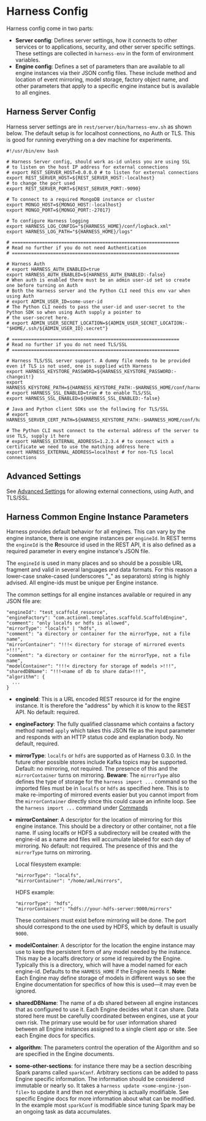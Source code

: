 # Harness Config

Harness config come in two parts:

 - **Server config**: Defines server settings, how it connects to other services or to applications, security, and other server specific settings. These settings are collected in `harness-env` in the form of environment variables.
 - **Engine config**: Defines a set of parameters than are available to all engine instances via their JSON config files. These include method and location of event mirroring, model storage, factory object name, and other parameters that apply to a specific engine instance but is available to all engines. 

## Harness Server Config

Harness server settings are in `rest/server/bin/harness-env.sh` as shown below. The default setup is for localhost connections, no Auth or TLS. This is good for running everything on a dev machine for experiments.

```
#!/usr/bin/env bash

# Harness Server config, should work as-id unless you are using SSL
# to listen on the host IP address for external connections
# export REST_SERVER_HOST=0.0.0.0 # to listen for external connections
export REST_SERVER_HOST=${REST_SERVER_HOST:-localhost}
# to change the port used
export REST_SERVER_PORT=${REST_SERVER_PORT:-9090}

# To connect to a required MongoDB instance or cluster
export MONGO_HOST=${MONGO_HOST:-localhost}
export MONGO_PORT=${MONGO_PORT:-27017}

# To configure Harness logging
export HARNESS_LOG_CONFIG="${HARNESS_HOME}/conf/logback.xml"
export HARNESS_LOG_PATH="${HARNESS_HOME}/logs"

# =============================================================
# Read no further if you do not need Authentication
# =============================================================

# Harness Auth
# export HARNESS_AUTH_ENABLED=true
export HARNESS_AUTH_ENABLED=${HARNESS_AUTH_ENABLED:-false}
# When auth is enabled there must be an admin user-id set so create one before turning on Auth
# Both the Harness server and the Python CLI need this env var when using Auth
# export ADMIN_USER_ID=some-user-id
# The Python CLI needs to pass the user-id and user-secret to the Python SDK so when using Auth supply a pointer to
# the user-secret here.
# export ADMIN_USER_SECRET_LOCATION=${ADMIN_USER_SECRET_LOCATION:-"$HOME/.ssh/${ADMIN_USER_ID}.secret"}

# =============================================================
# Read no further if you do not need TLS/SSL
# =============================================================

# Harness TLS/SSL server support. A dummy file needs to be provided even if TLS is not used, one is supplied with Harness
export HARNESS_KEYSTORE_PASSWORD=${HARNESS_KEYSTORE_PASSWORD:-changeit!}
export HARNESS_KEYSTORE_PATH=${HARNESS_KEYSTORE_PATH:-$HARNESS_HOME/conf/harness.jks}
# export HARNESS_SSL_ENABLED=true # to enable TLS/SSL
export HARNESS_SSL_ENABLED=${HARNESS_SSL_ENABLED:-false}

# Java and Python client SDKs use the following for TLS/SSL
# export HARNESS_SERVER_CERT_PATH=${HARNESS_KEYSTORE_PATH:-$HARNESS_HOME/conf/harness.pem}

# The Python CLI must connect to the external address of the server to use TLS, supply it here
# export HARNESS_EXTERNAL_ADDRESS=1.2.3.4 # to connect with a certificate we need to use the matching address here
export HARNESS_EXTERNAL_ADDRESS=localhost # for non-TLS local connections
```

## Advanced Settings

See [Advanced Settings](advanced_settings.md) for allowing external connections, using Auth, and TLS/SSL.

## Harness Common Engine Instance Parameters

Harness provides default behavior for all engines. This can vary by the engine instance, there is one engine instances per `engineId`. In REST terms the `engineId` is the **R**esource id used in the REST API, it is also defined as a required parameter in every engine instance's JSON file.

The `engineId` is used in many places and so should be a possible URL fragment and valid in several languages and data formats. For this reason a lower-case snake-cased (underscores "_" as separators) string is highly advised. All engine-ids must be unique per Engine instance.

The common settings for all engine instances available or required in any JSON file are:

```
"engineId": "test_scaffold_resource",
"engineFactory": "com.actionml.templates.scaffold.ScaffoldEngine",
"comment": "only localfs or hdfs is allowed",
"mirrorType": "localfs" | "hdfs",
"comment": "a directory or container for the mirrorType, not a file name",
"mirrorContainer": "!!!< directory for storage of mirrored events >!!!",
"comment": "a directory or container for the mirrorType, not a file name",
"modelContainer": "!!!< directory for storage of models >!!!",
"sharedDBName": "!!!<name of db to share data>!!!",
"algorithm": {
  ...
}
```

 - **engineId**: This is a URL encoded REST resource id for the engine instance. It is therefore the "address" by which it is know to the REST API. No default: required.

 - **engineFactory**: The fully qualified classname which contains a factory method named `apply` which takes this JSON file as the input parameter and responds with an HTTP status code and explanation body. No default, required.

 - **mirrorType**: `localfs` or `hdfs` are supported as of Harness 0.3.0. In the future other possible stores include Kafka topics may be supported. Default: no mirroring, not required. The presence of this and the `mirrorContainer` turns on mirroring. **Beware**: The `mirrorType` also defines the type of storage for the `harness import ...` command so the imported files must be in `localfs` or `hdfs` as specified here. This is to make re-importing of mirrored events easier but you cannot import from the `mirrorContainer` directly since this could cause an infinite loop. See the `harness import ...` command under [Commands](commands.md) 
 
 - **mirrorContainer**: A descriptor for the location of mirroring for this engine instance. This should be a directory or other container, not a file name. If using localfs or HDFS a subdirectory will be created with the engine-id as a name and files will accumulate labeled for each day of mirroring. No default: not required. The presence of this and the `mirrorType` turns on mirroring. 

    Local filesystem example:
    
    ```
    "mirrorType": "localfs",
    "mirrorContainer": "/home/aml/mirrors",
    ```
    
    HDFS example:
    
    ```
    "mirrorType": "hdfs",
    "mirrorContainer": "hdfs://your-hdfs-server:9000/mirrors"
    ```
    
    These containers must exist before mirroring will be done. The port should correspond to the one used by HDFS, which by default is usually `9000`.
    
 - **modelContainer**: A descriptor for the location the engine instance may use to keep the persistent form of any model needed by the instance. This may be a localfs directory or some id required by the Engine. Typically this is a directory, which will have a model named for each engine-id. Defaults to the `HARMESS_HOME` if the Engine needs it. **Note**: Each Engine may define storage of models in different ways so see the Engine documentation for specifics of how this is used&mdash;it may even be ignored. 

 - **sharedDBName**: The name of a db shared between all engine instances that as configured to use it. Each Engine decides what it can share. Data stored here must be carefully coordinated between engines, use at your own risk. The primary use would be for user information shared between all Engine instances assigned to a single client app or site. See each Engine docs for specifics.

 - **algorithm**: The parameters control the operation of the Algorithm and so are specified in the Engine documents.

 - **some-other-sections**: for instance there may be a section describing Spark params called `sparkConf`. Arbitrary sections can be added to pass Engine specific information. The information should be considered immutable or nearly so. It takes a `harness update <some-engine-json-file>` to update it and then not everything is actually modifiable. See specific Engine docs for more information about what can be modified. In the example most `sparkConf` is modifiable since tuning Spark may be an ongoing task as data accumulates.
